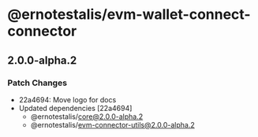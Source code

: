 # @ernotestalis/evm-wallet-connect-connector

## 2.0.0-alpha.2

### Patch Changes

- 22a4694: Move logo for docs
- Updated dependencies [22a4694]
  - @ernotestalis/core@2.0.0-alpha.2
  - @ernotestalis/evm-connector-utils@2.0.0-alpha.2
